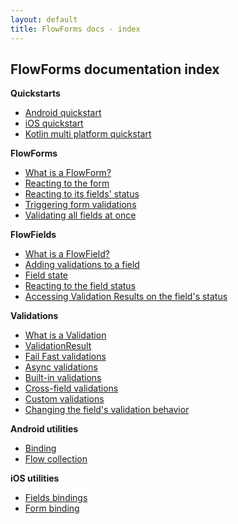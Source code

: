 ```yaml
---
layout: default
title: FlowForms docs - index
---
```


## FlowForms documentation index

**Quickstarts**
 * [Android quickstart](android-quickstart)
 * [iOS quickstart](ios-quickstart)
 * [Kotlin multi platform quickstart](kmp-quickstart)

**FlowForms**
 * [What is a FlowForm?](core/FlowForm#what-is-a-flowform)
 * [Reacting to the form](core/FlowForm#reacting-to-the-form)
 * [Reacting to its fields' status](core/FlowForm#reacting-to-its-fields-status)
 * [Triggering form validations](core/FlowForm#triggering-form-validations)
 * [Validating all fields at once](core/FlowForm#validating-all-fields-at-once)

**FlowFields**
 * [What is a FlowField?](core/FlowField#what-is-a-flowfield)
 * [Adding validations to a field](core/FlowField#adding-validations-to-a-field)
 * [Field state](core/FlowField#field-state)
 * [Reacting to the field status](core/FlowField#reacting-to-the-field-status)
 * [Accessing Validation Results on the field's status](core/FlowField#accessing-validation-results-on-the-fields-status)

**Validations**
 * [What is a Validation](core/Validation#what-is-a-validation)
 * [ValidationResult](core/Validation#the-validationresult)
 * [Fail Fast validations](core/Validation#failfast-validations)
 * [Async validations](core/Validation#async-validations)
 * [Built-in validations](core/Validation#built-in-validations)
 * [Cross-field validations](core/Validation#cross-field-validations)
 * [Custom validations](core/Validation#custom-validations)
 * [Changing the field's validation behavior](core/Validation#changing-the-fields-validation-behavior)

**Android utilities**
 * [Binding](android-utils/Binding)
 * [Flow collection](android-utils/Flow-collection)

**iOS utilities**
 * [Fields bindings](iOS-utils/FieldDefinition-binding.md)
 * [Form binding](iOS-utils/FlowForm-bindings.md)
